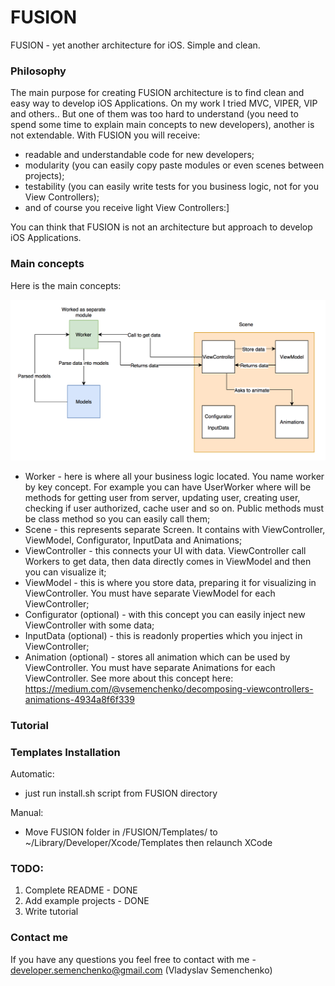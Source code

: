 # FUSION
FUSION - yet another architecture for iOS. Simple and clean.

### Philosophy
The main purpose for creating FUSION architecture is to find clean and easy way to develop iOS Applications. On my work I tried MVC, VIPER, VIP and others.. But one of them was too hard to understand (you need to spend some time to explain main concepts to new developers), another is not extendable. With FUSION you will receive:
- readable and understandable code for new developers;
- modularity (you can easily copy paste modules or even scenes between projects);
- testability (you can easily write tests for you business logic, not for you View Controllers);
- and of course you receive light View Controllers:]

You can think that FUSION is not an architecture but approach to develop iOS Applications.

### Main concepts
Here is the main concepts:

![FUSION Diagram](https://raw.githubusercontent.com/pffan91/FUSION/master/FUSION.png)

- Worker - here is where all your business logic located. You name worker by key concept. For example you can have UserWorker where will be methods for getting user from server, updating user, creating user, checking if user authorized, cache user and so on. Public methods must be class method so you can easily call them;
- Scene - this represents separate Screen. It contains with ViewController, ViewModel, Configurator, InputData and Animations;
- ViewController - this connects your UI with data. ViewController call Workers to get data, then data directly comes in ViewModel and then you can visualize it;
- ViewModel - this is where you store data, preparing it for visualizing in ViewController. You must have separate ViewModel for each ViewController;
- Configurator (optional) - with this concept you can easily inject new ViewController with some data;
- InputData (optional) - this is readonly properties which you inject in ViewController;
- Animation (optional) - stores all animation which can be used by ViewController. You must have separate Animations for each ViewController. See more about this concept here: https://medium.com/@vsemenchenko/decomposing-viewcontrollers-animations-4934a8f6f339

### Tutorial

### Templates Installation
Automatic:
- just run install.sh script from FUSION directory

Manual:
- Move FUSION folder in /FUSION/Templates/ to ~/Library/Developer/Xcode/Templates then relaunch XCode

### TODO:
1. Complete README - DONE
2. Add example projects - DONE
3. Write tutorial


### Contact me
If you have any questions you feel free to contact with me - developer.semenchenko@gmail.com (Vladyslav Semenchenko)
